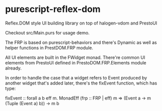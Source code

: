 # purescript-reflex-dom
Reflex.DOM style UI building library on top of halogen-vdom and PrestoUI

Checkout src/Main.purs for usage demo.

The FRP is based on purescript-behaviors and there's Dynamic as well as helper functions in PrestDOM.FRP module.

All UI elements are built in the FWidget monad. There're common UI elements from PrestoUI defined in PrestoDOM.FRP.Elements module already.

In order to handle the case that a widget refers to Event produced by another widget that's added later, there's the fixEvent function, which has type:

fixEvent :: forall a b eff m. MonadEff (frp :: FRP | eff) m => (Event a -> m (Tuple (Event a) b)) -> m b
